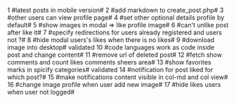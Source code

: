 1 #latest posts in mobile version#
2 #add markdown to create_post.php#
3 #other users can view profile page#
4 #set other optional details profile by default#
5 #show images in modal => like profile image#
6 #can't unlike post after like it#
7 #specify redirections for users already registered and users not ?#
8 #hide modal users's likes when there is no likes#
9 #download image into desktop#
validated 10 #code languages work as code inside post and change content#
11 #remove url of deleted post#
12 #fetch show comments and count likes comments sheers area#
13 #show favorites marks in spicify categories#
validated 14 #notification for post liked for which post?#
15 #make notifications content visible in col-md and col view#
16 #change image profile when user add new image#
17 #hide likes users when user not logged#
<!-- 18 #show message when user dose't exist in db# -->